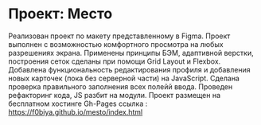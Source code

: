 # Проект: Место
Реализован проект по макету представленному в Figma.
Проект выполнен с возможностью комфортного просмотра на любых разрешениях экрана.
Применены принципы БЭМ, адаптивной верстки, построения сеток сделаны при помощи  Grid Layout и Flexbox.
Добавлена функциональность редактирования профиля и добавления новых карточек (пока без серверной части) на JavaScript.
Сделана проверка правильного заполнения всех полейй ввода.
Проведен рефакторинг кода, JS разбит на модули.
Проект размещен на бесплатном хостинге Gh-Pages ссылка :
https://f0biya.github.io/mesto/index.html
